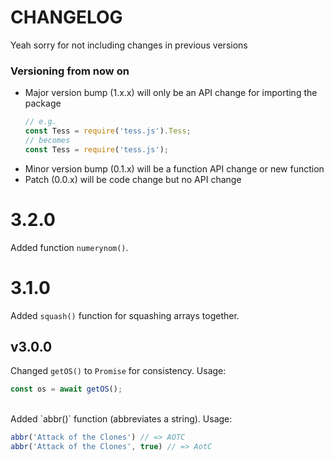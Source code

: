 # CHANGELOG
Yeah sorry for not including changes in previous versions
### Versioning from now on

* Major version bump (1.x.x) will only be an API change for importing the package
  ```js
  // e.g.
  const Tess = require('tess.js').Tess;
  // becomes
  const Tess = require('tess.js');
  ```
* Minor version bump (0.1.x) will be a function API change or new function
* Patch (0.0.x) will be code change but no API change
# 3.2.0
Added function `numerynom()`.

# 3.1.0
Added `squash()` function for squashing arrays together.

## v3.0.0
Changed `getOS()` to `Promise` for consistency.
Usage:
```js
const os = await getOS();
```
<br>
Added `abbr()` function (abbreviates a string).
Usage:

```js
abbr('Attack of the Clones') // => AOTC
abbr('Attack of the Clones', true) // => AotC
```
